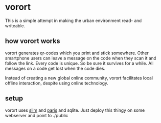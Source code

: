# vorort

This is a simple attempt in making the urban environment read- and writeable.

## how vorort works

vorort generates qr-codes which you print and stick somewhere. Other smartphone users can leave a message on the code when they scan it and follow the link. Every code is unique. So be sure it survives for a while. All messages on a code get lost when the code dies.

Instead of creating a new global online community, vorort facilitates local offline interaction, despite using online technology.

## setup

vorort uses [slim](http://www.slimframework.com) and [paris](http://j4mie.github.com/idiormandparis/) and sqlite. Just deploy this thingy on some webserver and point to ./public